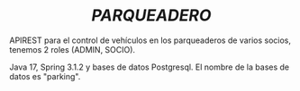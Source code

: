 _**<h1 align="center" > PARQUEADERO </h1>**_

APIREST para el control de vehículos en los parqueaderos de varios socios, tenemos 2 roles (ADMIN, SOCIO).

Java 17, Spring 3.1.2 y bases de datos Postgresql.
El nombre de la bases de datos es "parking".
